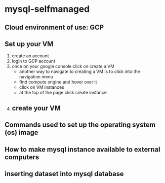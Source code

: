 # mysql-selfmanaged

## Cloud environment of use: GCP

## Set up your VM
1. create an account
2. login to GCP account
3. once on your google console click on create a VM
   - another way to navigate to creating a VM is to click into the navigation menu
   - find compute engine and hover over it
   - click on VM instances
   - at the top of the page click create instance
4. create your VM
   - 

## Commands used to set up the operating system (os) image

## How to make mysql instance available to external computers

## inserting dataset into mysql database
